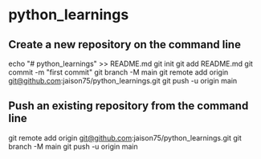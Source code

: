 # python_learnings

## Create a new repository on the command line
echo "# python_learnings" >> README.md
git init
git add README.md
git commit -m "first commit"
git branch -M main
git remote add origin git@github.com:jaison75/python_learnings.git
git push -u origin main


## Push an existing repository from the command line
git remote add origin git@github.com:jaison75/python_learnings.git
git branch -M main
git push -u origin main
